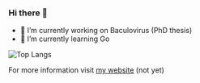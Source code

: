 ### Hi there 👋

- 🔭 I’m currently working on Baculovirus (PhD thesis)
- 🌱 I’m currently learning Go

![Top Langs](https://github-readme-stats.vercel.app/api/top-langs/?username=lfm-dev&layout=donut&theme=dark)

For more information visit [my website](https://lfm-dev.github.io) (not yet)
